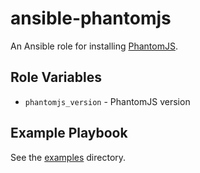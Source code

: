 # ansible-phantomjs

An Ansible role for installing [PhantomJS](http://phantomjs.org/).

## Role Variables

- `phantomjs_version` - PhantomJS version

## Example Playbook

See the [examples](./examples/) directory.
